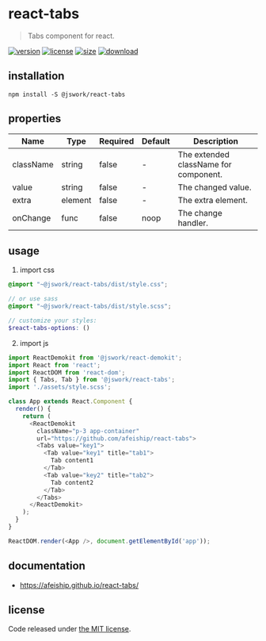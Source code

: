 # react-tabs
> Tabs component for react.

[![version][version-image]][version-url]
[![license][license-image]][license-url]
[![size][size-image]][size-url]
[![download][download-image]][download-url]

## installation
```shell
npm install -S @jswork/react-tabs
```

## properties
| Name      | Type    | Required | Default | Description                           |
| --------- | ------- | -------- | ------- | ------------------------------------- |
| className | string  | false    | -       | The extended className for component. |
| value     | string  | false    | -       | The changed value.                    |
| extra     | element | false    | -       | The extra element.                    |
| onChange  | func    | false    | noop    | The change handler.                   |


## usage
1. import css
  ```scss
  @import "~@jswork/react-tabs/dist/style.css";

  // or use sass
  @import "~@jswork/react-tabs/dist/style.scss";

  // customize your styles:
  $react-tabs-options: ()
  ```
2. import js
  ```js
  import ReactDemokit from '@jswork/react-demokit';
  import React from 'react';
  import ReactDOM from 'react-dom';
  import { Tabs, Tab } from '@jswork/react-tabs';
  import './assets/style.scss';

  class App extends React.Component {
    render() {
      return (
        <ReactDemokit
          className="p-3 app-container"
          url="https://github.com/afeiship/react-tabs">
          <Tabs value="key1">
            <Tab value="key1" title="tab1">
              Tab content1
            </Tab>
            <Tab value="key2" title="tab2">
              Tab content2
            </Tab>
          </Tabs>
        </ReactDemokit>
      );
    }
  }

  ReactDOM.render(<App />, document.getElementById('app'));

  ```

## documentation
- https://afeiship.github.io/react-tabs/


## license
Code released under [the MIT license](https://github.com/afeiship/react-tabs/blob/master/LICENSE.txt).

[version-image]: https://img.shields.io/npm/v/@jswork/react-tabs
[version-url]: https://npmjs.org/package/@jswork/react-tabs

[license-image]: https://img.shields.io/npm/l/@jswork/react-tabs
[license-url]: https://github.com/afeiship/react-tabs/blob/master/LICENSE.txt

[size-image]: https://img.shields.io/bundlephobia/minzip/@jswork/react-tabs
[size-url]: https://github.com/afeiship/react-tabs/blob/master/dist/react-tabs.min.js

[download-image]: https://img.shields.io/npm/dm/@jswork/react-tabs
[download-url]: https://www.npmjs.com/package/@jswork/react-tabs

